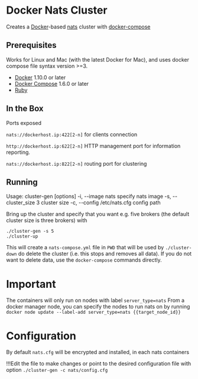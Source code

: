 # Docker Nats Cluster

Creates a [Docker](https://www.docker.com)-based [nats](https://nats.io/)
cluster with [docker-compose](https://docs.docker.com/compose)

## Prerequisites

Works for Linux and Mac (with the latest Docker for Mac), and uses docker
compose file syntax version >=3.

-   [Docker](https://www.docker.com) 1.10.0 or later
-   [Docker Compose](https://docs.docker.com/compose) 1.6.0 or later
-   [Ruby](https://www.ruby-lang.org)

## In the Box

Ports exposed

`nats://dockerhost.ip:422[2-n]` for clients connection

`http://dockerhost.ip:622[2-n]` HTTP management port for information reporting.

`nats://dockerhost.ip:822[2-n]` routing port for clustering

## Running

Usage: cluster-gen [options]
-i, --image nats specify nats image
-s, --cluster_size 3 cluster size
-c, --config /etc/nats.cfg config path

Bring up the cluster and specify that you want e.g. five brokers (the default
cluster size is three brokers) with

```
./cluster-gen -s 5
./cluster-up
```

This will create a `nats-compose.yml` file in `PWD` that will be used
by `./cluster-down` do delete the cluster (i.e. this stops and removes all data).
If you do not want to delete data, use the `docker-compose` commands directly.

# Important

The containers will only run on nodes with label `server_type=nats`
From a docker manager node, you can specify the nodes to run nats on by running
`docker node update --label-add server_type=nats {{target_node_id}}`

# Configuration

By default `nats.cfg` will be encrypted and installed, in each nats containers

!!!Edit the file to make changes or point to the desired configuration file with option
`./cluster-gen -c nats/config.cfg`
